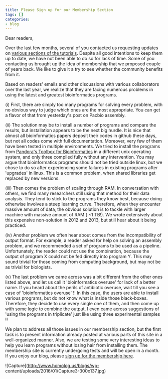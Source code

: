 ```yaml
---
title: Please Sign up for our Membership Section
tags: []
categories:
- blog
---
```

Dear readers,
<!--more-->

Over the last few months, several of you contacted us requesting updates on
[various sections of the tutorials](http://homolog.us/Tutorials). Despite all
good intentions to keep them up to date, we have not been able to do so for
lack of time. Some of you contacting us brought up the idea of membership that
we proposed couple of years back. We like to give it a try to see whether the
community benefits from it.

Based on readers' emails and other discussions with various collaborators over
the last year, we realize that they are facing numerous problems in using the
latest and greatest bioinformatics programs.

(i) First, there are simply too many programs for solving every problem, with
no obvious way to judge which ones are the most appropriate. You can get a
flavor of that from yesterday's post on Pacbio assembly.

(ii) The solution may be to install a number of programs and compare the
results, but installation appears to be the next big hurdle. It is nice that
almost all bioinformatics papers deposit their codes in github these days, but
not all codes come with full documentation. Moreover, very few of them have
been tested in multiple environments. We tried to install the programs from
[Pandora's Toolbox for Bioinformatics](https://www.biostars.org/p/126050/) in
a different unix operating system, and only three compiled fully without any
intervention. You may argue that bioinformatics programs should not be tried
outside linux, but we chose to do so after experiencing some failures in
existing programs after 'upgrades' in linux. This is a common problem, when
shared libraries get replaced by new versions.

(iii) Then comes the problem of scaling through RAM. In conversation with
others, we find many researchers still using that method for their data
analysis. They tend to stick to the programs they know best, because doing
otherwise involves a steep learning curve. Therefore, when they encounter
massive amount of data, the obvious solution is to tackle with larger machine
with massive amount of RAM ( ~1 TB!). We wrote extensively about this
expensive non-solution in 2012 and 2013, but still hear about it being
practiced.

(iv) Another problem we often hear about comes from the incompatibility of
output format. For example, a reader asked for help on solving an assembly
problem, and we recommended a set of programs to be used as a pipeline.
Unfortunately, the reader could not use the combination, because the output of
program X could not be fed directly into program Y. This may sound trivial for
those coming from computing background, but may not be as trivial for
biologists.

(v) The last problem we came across was a bit different from the other ones
listed above, and let us call it 'bioinformatics overuse' for lack of a better
name. If you heard about the perils of antibiotic overuse, wait till you see a
case of 'bioinformatics overuse' !! In this case, the users are able to
install various programs, but do not know what is inside those black-boxes.
Therefore, they decide to use every single one of them, and then come up with
some logic to combine the output. I even came across suggestions of 'using the
programs in triplicate' just like using three experimental samples !!

We plan to address all those issues in our membership section, but the first
task is to present information already posted at various parts of this site in
a well-organized manner. Also, we are testing some very interesting ideas to
help you learn programs without losing hair from installing them. The
membership site is currently undergoing tests and will be open in a month. If
you enjoy our blog, please [sign up for the membership
here](http://www.homolog.us/Membership/).

![Capture](http://www.homolog.us/blogs/wp-
content/uploads/2016/01/Capture3-300x137.jpg)

